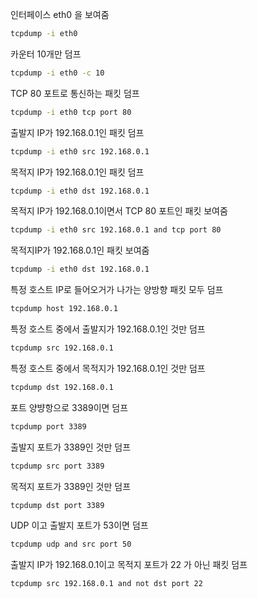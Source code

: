 인터페이스 eth0 을 보여줌
```bash
tcpdump -i eth0 
```

카운터 10개만 덤프
```bash
tcpdump -i eth0 -c 10 
```

TCP 80 포트로 통신하는 패킷 덤프
```bash
tcpdump -i eth0 tcp port 80 
```

출발지 IP가 192.168.0.1인 패킷 덤프
```bash
tcpdump -i eth0 src 192.168.0.1 
```

목적지 IP가 192.168.0.1인 패킷 덤프
```bash
tcpdump -i eth0 dst 192.168.0.1 
```

목적지 IP가 192.168.0.1이면서 TCP 80 포트인 패킷 보여줌
```bash
tcpdump -i eth0 src 192.168.0.1 and tcp port 80 
```

목적지IP가 192.168.0.1인 패킷 보여줌
```bash
tcpdump -i eth0 dst 192.168.0.1 
```

특정 호스트 IP로 들어오거가 나가는 양방향 패킷 모두 덤프
```bash
tcpdump host 192.168.0.1 
```

특정 호스트 중에서 출발지가 192.168.0.1인 것만 덤프
```bash
tcpdump src 192.168.0.1 
```

특정 호스트 중에서 목적지가 192.168.0.1인 것만 덤프
```bash
tcpdump dst 192.168.0.1 
```

포트 양뱡항으로 3389이면 덤프
```bash
tcpdump port 3389  
```

출발지 포트가 3389인 것만 덤프
```bash
tcpdump src port 3389
```

목적지 포트가 3389인 것만 덤프
```bash
tcpdump dst port 3389 
```

UDP 이고 출발지 포트가 53이면 덤프  
```bash
tcpdump udp and src port 50
```

출발지 IP가 192.168.0.1이고 목적지 포트가 22 가 아닌 패킷 덤프
```bash
tcpdump src 192.168.0.1 and not dst port 22 
```
